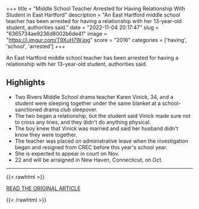 +++
title = "Middle School Teacher Arrested for Having Relationship With Student in East Hartford"
description = "An East Hartford middle school teacher has been arrested for having a relationship with her 13-year-old student, authorities said."
date = "2022-11-04 20:17:47"
slug = "6365734ae9236d8002b6de41"
image = "https://i.imgur.com/T9XuH7W.jpg"
score = "2016"
categories = ['having', 'school', 'arrested']
+++

An East Hartford middle school teacher has been arrested for having a relationship with her 13-year-old student, authorities said.

## Highlights

- Two Rivers Middle School drama teacher Karen Vinick, 34, and a student were sleeping together under the same blanket at a school-sanctioned drama club sleepover.
- The two began a relationship, but the student said Vinick made sure not to cross any lines, and they didn't do anything physical.
- The boy knew that Vinick was married and said her husband didn't know they were together.
- The teacher was placed on administrative leave when the investigation began and resigned from CREC before this year's school year.
- She is expected to appear in court on Nov.
- 22 and will be arraigned in New Haven, Connecticut, on Oct.

---

{{< rawhtml >}}
  <p class="article-category">
    <a target="_blank" href="https://www.nbcconnecticut.com/news/local/middle-school-teacher-arrested-for-having-inappropriate-relationship-with-student-in-east-hartford/2907867/">READ THE ORIGINAL ARTICLE</a>
  </p>
{{< /rawhtml >}}
